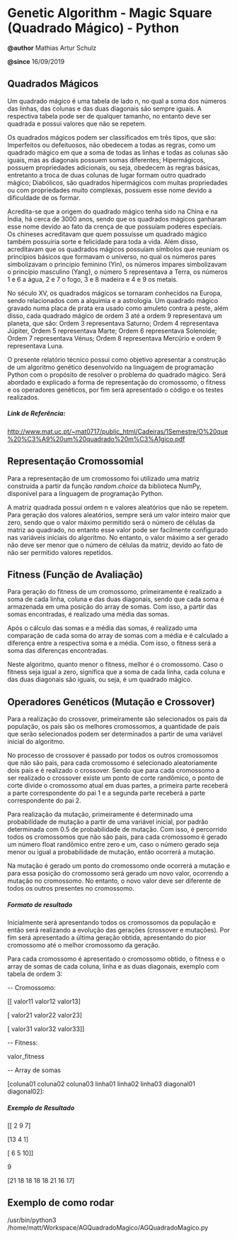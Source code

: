 # Genetic Algorithm - Magic Square (Quadrado Mágico) - Python

**@author** Mathias Artur Schulz

**@since** 16/09/2019


## Quadrados Mágicos

Um quadrado mágico é uma tabela de lado n, no qual a soma dos números das linhas, das colunas e das duas diagonais são sempre iguais. A respectiva tabela pode ser de qualquer tamanho, no entanto deve ser quadrada e possui valores que não se repetem.

Os quadrados mágicos podem ser classificados em três tipos, que são: Imperfeitos ou defeituosos, não obedecem a todas as regras, como um quadrado mágico em que a soma de todas as linhas e todas as colunas são iguais, mas as diagonais possuem somas diferentes; Hipermágicos, possuem propriedades adicionais, ou seja, obedecem às regras básicas, entretanto a troca de duas colunas de lugar formam outro quadrado mágico; Diabólicos, são quadrados hipermágicos com muitas propriedades ou com propriedades muito complexas, possuem esse nome devido a dificuldade de os formar.

Acredita-se que a origem do quadrado mágico tenha sido na China e na Índia, há cerca de 3000 anos, sendo que os quadrados mágicos ganharam esse nome devido ao fato da crença de que possuíam poderes especiais. Os chineses acreditavam que quem possuísse um quadrado mágico também possuiria sorte e felicidade para toda a vida. Além disso, acreditavam que os quadrados mágicos possuíam símbolos que reuniam os princípios básicos que formavam o universo, no qual os números pares simbolizavam o princípio feminino (Yin), os números ímpares simbolizavam o princípio masculino (Yang), o número 5 representava a Terra, os números 1 e 6 a água, 2 e 7 o fogo, 3 e 8 madeira e 4 e 9 os metais.

No século XV, os quadrados mágicos se tornaram conhecidos na Europa, sendo relacionados com a alquimia e a astrologia. Um quadrado mágico gravado numa placa de prata era usado como amuleto contra a peste, além disso, cada quadrado mágico de ordem 3 até a ordem 9 representava um planeta, que são: Ordem 3 representava Saturno; Ordem 4 representava Júpiter, Ordem 5 representava Marte; Ordem 6 representava Solenoide; Ordem 7 representava Vénus; Ordem 8 representava Mercúrio e ordem 9 representava Luna.

O presente relatório técnico possui como objetivo apresentar a construção de um algoritmo genético desenvolvido na linguagem de programação Python com o propósito de resolver o problema do quadrado mágico. Será abordado e explicado a forma de representação do cromossomo, o fitness e os operadores genéticos, por fim será apresentado o código e os testes realizados.

##### Link de Referência:
http://www.mat.uc.pt/~mat0717/public_html/Cadeiras/1Semestre/O%20que%20%C3%A9%20um%20quadrado%20m%C3%A1gico.pdf



## Representação Cromossomial

Para a representação de um cromossomo foi utilizado uma matriz construída a partir da função *random.choice* da biblioteca NumPy, disponível para a linguagem de programação Python.

A matriz quadrada possui ordem n e valores aleatórios que não se repetem. Para geração dos valores aleatórios, sempre será um valor inteiro maior que zero, sendo que o valor máximo permitido será o número de células da matriz ao quadrado, no entanto esse valor pode ser facilmente configurado nas variáveis iniciais do algoritmo. No entanto, o valor máximo a ser gerado não deve ser menor que o número de células da matriz, devido ao fato de não ser permitido valores repetidos.


## Fitness (Função de Avaliação)

Para geração do fitness de um cromossomo, primeiramente é realizado a soma de cada linha, coluna e das duas diagonais, sendo que cada soma é armazenada em uma posição do array de somas. Com isso, a partir das somas encontradas, é realizado uma média das somas.

Após o cálculo das somas e a média das somas, é realizado uma comparação de cada soma do array de somas com a média e é calculado a diferença entre a respectiva soma e a média. Com isso, o fitness será a soma das diferenças encontradas.

Neste algoritmo, quanto menor o fitness, melhor é o cromossomo. Caso o fitness seja igual a zero, significa que a soma de cada linha, cada coluna e das duas diagonais são iguais, ou seja, é um quadrado mágico.


## Operadores Genéticos (Mutação e Crossover)

Para a realização do crossover, primeiramente são selecionados os pais da população, os pais são os melhores cromossomos, a quantidade de pais que serão selecionados podem ser determinados a partir de uma variável inicial do algoritmo.

No processo de crossover é passado por todos os outros cromossomos que não são pais, para cada cromossomo é selecionado aleatoriamente dois pais e é realizado o crossover. Sendo que para cada cromossomo a ser realizado o crossover existe um ponto de corte randômico, o ponto de corte divide o cromossomo atual em duas partes, a primeira parte receberá a parte correspondente do pai 1 e a segunda parte receberá a parte correspondente do pai 2.

Para realização da mutação, primeiramente é determinado uma probabilidade de mutação a partir de uma variável inicial, por padrão determinada com 0.5 de probabilidade de mutação. Com isso, é percorrido todos os cromossomos que não são pais, para cada cromossomo é gerado um número float randômico entre zero e um, caso o número gerado seja menor ou igual a probabilidade de mutação, então ocorrerá a mutação.

Na mutação é gerado um ponto do cromossomo onde ocorrerá a mutação e para essa posição do cromossomo será gerado um novo valor, ocorrendo a mutação no cromossomo. No entanto, o novo valor deve ser diferente de todos os outros presentes no cromossomo.


##### Formato de resultado

Inicialmente será apresentando todos os cromossomos da população e então será realizando a evolução das gerações (crossover e mutações). Por fim será apresentado a última geração obtida, apresentando do pior cromossomo até o melhor cromossomo da geração.

Para cada cromossomo é apresentado o cromossomo obtido, o fitness e o array de somas de cada coluna, linha e as duas diagonais, exemplo com tabela de ordem 3:

-- Cromossomo:

[[ valor11  valor12  valor13]

 [ valor21  valor22  valor23]

 [ valor31  valor32  valor33]]

-- Fitness:

valor_fitness

-- Array de somas

[coluna01 coluna02 coluna03 linha01 linha02 linha03 diagonal01 diagonal02]:


##### Exemplo de Resultado

[[ 2  9  7]

 [13  4  1]

 [ 6  5 10]]


9


[21 18 18 18 18 21 16 17]


## Exemplo de como rodar
/usr/bin/python3 /home/matt/Workspace/AGQuadradoMagico/AGQuadradoMagico.py
